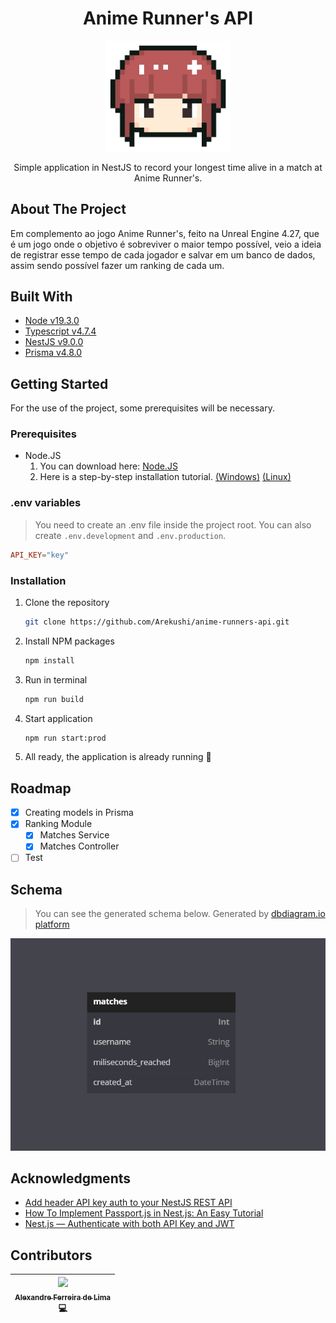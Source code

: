 <h1 align="center">
  Anime Runner's API
</h1>

<p align="center">
  <a href="#" target="blank">
    <img src="./assets/logo-01.png" width="200" alt="Nest Logo" />
  </a>
</p>

<p align="center">
  Simple application in NestJS to record your longest time alive in a match at Anime Runner's.
</p>

## About The Project
Em complemento ao jogo Anime Runner's, feito na Unreal Engine 4.27, que é um jogo onde o objetivo é sobreviver o maior tempo possível, veio a ideia de registrar esse tempo de cada jogador e salvar em um banco de dados, assim sendo possível fazer um ranking de cada um.


## Built With
- [Node v19.3.0][node]
- [Typescript v4.7.4][typescript]
- [NestJS v9.0.0][nestjs]
- [Prisma v4.8.0][prisma]

## Getting Started
For the use of the project, some prerequisites will be necessary.

### Prerequisites
* Node.JS
  1. You can download here: [Node.JS][nodejs_url]
  2. Here is a step-by-step installation tutorial. [(Windows)][nodejs_tutorial_windows] [(Linux)][nodejs_tutorial_linux]

### .env variables
> You need to create an .env file inside the project root. You can also create `.env.development` and `.env.production`.

```toml
API_KEY="key"
```

### Installation

1. Clone the repository
   ```sh
   git clone https://github.com/Arekushi/anime-runners-api.git
   ```
2. Install NPM packages
    ```sh
    npm install
    ```
3. Run in terminal
   ```sh
   npm run build
   ```
3. Start application
    ```sh
    npm run start:prod
    ```
5. All ready, the application is already running 🎉

## Roadmap
- [x] Creating models in Prisma
- [x] Ranking Module
  - [x] Matches Service
  - [x] Matches Controller
- [ ]  Test

## Schema
> You can see the generated schema below. Generated by [dbdiagram.io platform][schema]

<div align="center">
  <img
  height=""
  width="600"
  title="Simple Anime Runner's Schema"
  alt="Simple Anime Runner's Schema"
  src="./prisma/schemas/2022-12-30_03-33.png">
</div>

## Acknowledgments
* [Add header API key auth to your NestJS REST API](https://www.stewright.me/2021/03/add-header-api-key-to-nestjs-rest-api/)
* [How To Implement Passport.js in Nest.js: An Easy Tutorial](https://ownid.com/blog/how-to-implement-passport-js-in-nest-js-an-easy-tutorial/)
* [Nest.js — Authenticate with both API Key and JWT](https://medium.com/@alpercitak/nest-js-authenticate-with-both-api-key-and-jwt-4a22bf7b3049)


## Contributors
| [<div><img width=115 src="https://avatars.githubusercontent.com/u/54884313?v=4"><br><sub>Alexandre Ferreira de Lima</sub></div>][arekushi] <div title="Code">💻</div> |
| :---: |

<!-- [Build With] -->
[nestjs]: https://nestjs.com/
[prisma]: https://www.prisma.io/
[node]: https://nodejs.org/dist/latest-v19.x/docs/api/
[typescript]: https://www.typescriptlang.org/

<!-- [Some links] -->
[schema]: https://dbdiagram.io/d/63ae85307d39e42284e828b0

[nodejs_url]: https://nodejs.org/en/download/
[nodejs_tutorial_windows]: https://www.edureka.co/blog/node-js-installation/
[nodejs_tutorial_linux]: https://www.geeksforgeeks.org/installation-of-node-js-on-linux/

<!-- [Constributors] -->
[arekushi]: https://github.com/Arekushi
